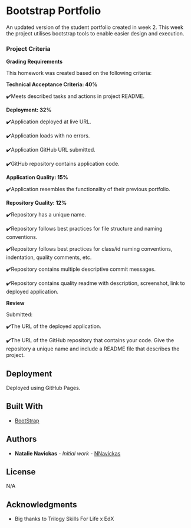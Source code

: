 # Bootstrap Portfolio

An updated version of the student portfolio created in week 2. This week the project utilises bootstrap tools to enable easier design and execution.

### Project Criteria

**Grading Requirements**

This homework was created based on the following criteria:

**Technical Acceptance Criteria: 40%**

✔️Meets described tasks and actions in project README.

**Deployment: 32%**

✔️Application deployed at live URL.

✔️Application loads with no errors.

✔️Application GitHub URL submitted.

✔️GitHub repository contains application code.

**Application Quality: 15%**

✔️Application resembles the functionality of their previous portfolio.

**Repository Quality: 12%**

✔️Repository has a unique name.

✔️Repository follows best practices for file structure and naming conventions.

✔️Repository follows best practices for class/id naming conventions, indentation, quality comments, etc.

✔️Repository contains multiple descriptive commit messages.

✔️Repository contains quality readme with description, screenshot, link to deployed application.

**Review**

Submitted:

✔️The URL of the deployed application.

✔️The URL of the GitHub repository that contains your code. Give the repository a unique name and include a README file that describes the project.


## Deployment

Deployed using GitHub Pages.

## Built With

* [BootStrap](https://getbootstrap.com/docs/4.4/) 


## Authors

* **Natalie Navickas** - *Initial work* - [NNavickas](https://github.com/NNavickas)


## License

N/A

## Acknowledgments

* Big thanks to Trilogy Skills For Life x EdX
